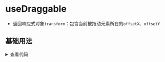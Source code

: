 <script setup>
import draggable from './draggable.vue'
</script>

# useDraggable

<ClientOnly>
  <description description="使元素可拖动" /> 
</ClientOnly>

- 返回响应式对象`transform`：包含当前被拖动元素所在的`offsetX`、`offsetY`

## 基础用法
<ClientOnly>
  <draggable />
</ClientOnly>
<details>

<summary>查看代码</summary>

<<< @/hooks/useDraggable/draggable.vue

</details>